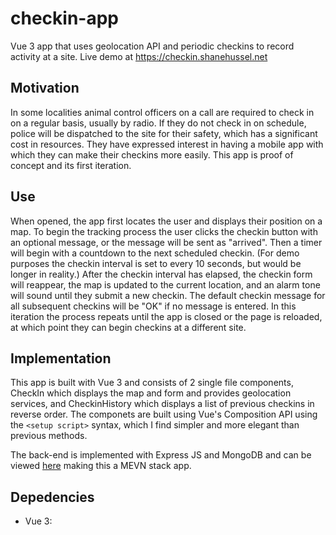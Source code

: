 # checkin-app
Vue 3 app that uses geolocation API and periodic checkins to record activity at a site. Live demo at https://checkin.shanehussel.net

## Motivation
In some localities animal control officers on a call are required to check in on a regular basis, usually by radio. If they do not check in on schedule, police will be dispatched to the site for their safety, which has a significant cost in resources. They have expressed interest in having a mobile app with which they can make their checkins more easily. This app is proof of concept and its first iteration.

## Use
When opened, the app first locates the user and displays their position on a map. To begin the tracking process the user clicks the checkin button with an optional message, or the message will be sent as "arrived". Then a timer will begin with a countdown to the next scheduled checkin. (For demo purposes the checkin interval is set to every 10 seconds, but would be longer in reality.) After the checkin interval has elapsed, the checkin form will reappear, the map is updated to the current location, and an alarm tone will sound until they submit a new checkin. The default checkin message for all subsequent checkins will be "OK" if no message is entered. In this iteration the process repeats until the app is closed or the page is reloaded, at which point they can begin checkins at a different site.

## Implementation
This app is built with Vue 3 and consists of 2 single file components, CheckIn which displays the map and form and provides geolocation services, and CheckinHistory which displays a list of previous checkins in reverse order. The componets are built using Vue's Composition API using the `<setup script>` syntax, which I find simpler and more elegant than previous methods.

The back-end is implemented with Express JS and MongoDB and can be viewed [here](https://github.com/shussel/checkin-api) making this a MEVN stack app.

## Depedencies
- Vue 3: 
